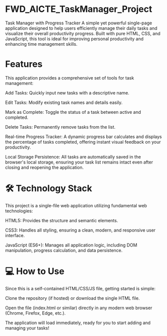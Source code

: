 # FWD_AICTE_TaskManager_Project
Task Manager with Progress Tracker
A simple yet powerful single-page application designed to help users efficiently manage their daily tasks and visualize their overall productivity progress. Built with pure HTML, CSS, and JavaScript, this tool is ideal for improving personal productivity and enhancing time management skills.

# Features
This application provides a comprehensive set of tools for task management:

Add Tasks: Quickly input new tasks with a descriptive name.

Edit Tasks: Modify existing task names and details easily.

Mark as Complete: Toggle the status of a task between active and completed.

Delete Tasks: Permanently remove tasks from the list.

Real-time Progress Tracker: A dynamic progress bar calculates and displays the percentage of tasks completed, offering instant visual feedback on your productivity.

Local Storage Persistence: All tasks are automatically saved in the browser's local storage, ensuring your task list remains intact even after closing and reopening the application.

# 🛠️ Technology Stack
This project is a single-file web application utilizing fundamental web technologies:

HTML5: Provides the structure and semantic elements.

CSS3: Handles all styling, ensuring a clean, modern, and responsive user interface.

JavaScript (ES6+): Manages all application logic, including DOM manipulation, progress calculation, and data persistence.

# 💻 How to Use
Since this is a self-contained HTML/CSS/JS file, getting started is simple:

Clone the repository (if hosted) or download the single HTML file.

Open the file (index.html or similar) directly in any modern web browser (Chrome, Firefox, Edge, etc.).

The application will load immediately, ready for you to start adding and managing your tasks!
